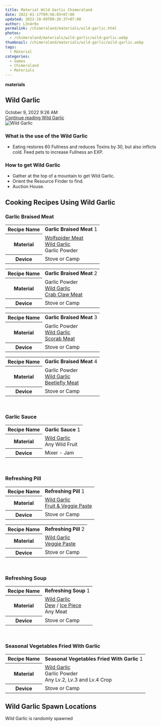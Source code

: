 ```yaml
---
title: Material Wild Garlic Chimeraland
date: 2022-01-17T09:56:03+07:00
updated: 2022-10-09T09:26:37+07:00
author: L3n4r0x
permalink: /chimeraland/materials/wild-garlic.html
photos:
  - /chimeraland/materials/wild-garlic/wild-garlic.webp
thumbnail: /chimeraland/materials/wild-garlic/wild-garlic.webp
tags:
  - Material
categories:
  - Games
  - Chimeraland
  - Materials
---
```


<section id="bootstrap-wrapper">
  <link
    rel="stylesheet"
    href="https://rawcdn.githack.com/dimaslanjaka/Web-Manajemen/bb6505ea081a75a7c845f65fb9d939276931c82f/css/bootstrap-4.5-wrapper.css"
  />
  <div
    class="row g-0 border rounded overflow-hidden flex-md-row mb-4 shadow-sm position-relative bg-light text-dark"
  >
    <div class="col p-4 d-flex flex-column position-static">
      <strong class="d-inline-block mb-2 text-success">materials</strong>
      <h2 class="mb-0">Wild Garlic</h2>
      <div class="mb-1 text-muted">October 9, 2022 9:26 AM</div>
      <a
        href="/chimeraland/materials/wild-garlic.html"
        class="stretched-link d-none"
        >Continue reading Wild Garlic</a
      >
    </div>
    <div class="col-auto d-none d-lg-block">
      <img
        src="/chimeraland/materials/wild-garlic/wild-garlic.webp"
        alt="Wild Garlic"
      />
    </div>
  </div>
  <div class="row bg-light text-dark">
    <div class="col-lg-6 col-12 mb-2">
      <div class="card">
        <div class="card-body">
          <h3 class="card-title">What is the use of the Wild Garlic</h3>
          <div class="card-text">
            <ul>
              <li>
                Eating restores 60 Fullness and reduces Toxins by 30, but also
                inflicts cold. Feed pets to increase Fullness an EXP.
              </li>
            </ul>
          </div>
        </div>
      </div>
    </div>
    <div class="col-lg-6 col-12 mb-2">
      <div class="card">
        <div class="card-body">
          <h3 class="card-title">How to get Wild Garlic</h3>
          <div class="card-text">
            <ul>
              <li>Gather at the top of a mountain to get Wild Garlic.</li>
              <li>Orient the Resource Finder to find.</li>
              <li>Auction House.</li>
            </ul>
          </div>
        </div>
      </div>
    </div>
    <div class="col-12 mb-2">
      <h2 id="cookable">Cooking Recipes Using Wild Garlic</h2>
      <div id="recipe-garlic-braised-meat">
        <h3 id="item-garlic-braised-meat">Garlic Braised Meat</h3>
        <div class="mb-2">
          <table class="table">
            <tr>
              <th>Recipe Name</th>
              <td><b>Garlic Braised Meat</b> 1</td>
            </tr>
            <tr>
              <th>Material</th>
              <td>
                <a
                  class="text-decoration-none"
                  href="/chimeraland/materials/wolfspider-meat.html"
                  >Wolfspider Meat</a
                ><br /><a
                  class="text-decoration-none"
                  href="/chimeraland/materials/wild-garlic.html"
                  >Wild Garlic</a
                ><br />Garlic Powder
              </td>
            </tr>
            <tr>
              <th>Device</th>
              <td>Stove or Camp</td>
            </tr>
          </table>
        </div>
        <div class="mb-2">
          <table class="table">
            <tr>
              <th>Recipe Name</th>
              <td><b>Garlic Braised Meat</b> 2</td>
            </tr>
            <tr>
              <th>Material</th>
              <td>
                Garlic Powder<br /><a
                  class="text-decoration-none"
                  href="/chimeraland/materials/wild-garlic.html"
                  >Wild Garlic</a
                ><br /><a
                  class="text-decoration-none"
                  href="/chimeraland/materials/crab-claw-meat.html"
                  >Crab Claw Meat</a
                >
              </td>
            </tr>
            <tr>
              <th>Device</th>
              <td>Stove or Camp</td>
            </tr>
          </table>
        </div>
        <div class="mb-2">
          <table class="table">
            <tr>
              <th>Recipe Name</th>
              <td><b>Garlic Braised Meat</b> 3</td>
            </tr>
            <tr>
              <th>Material</th>
              <td>
                Garlic Powder<br /><a
                  class="text-decoration-none"
                  href="/chimeraland/materials/wild-garlic.html"
                  >Wild Garlic</a
                ><br /><a
                  class="text-decoration-none"
                  href="/chimeraland/materials/scorab-meat.html"
                  >Scorab Meat</a
                >
              </td>
            </tr>
            <tr>
              <th>Device</th>
              <td>Stove or Camp</td>
            </tr>
          </table>
        </div>
        <div class="mb-2">
          <table class="table">
            <tr>
              <th>Recipe Name</th>
              <td><b>Garlic Braised Meat</b> 4</td>
            </tr>
            <tr>
              <th>Material</th>
              <td>
                Garlic Powder<br /><a
                  class="text-decoration-none"
                  href="/chimeraland/materials/wild-garlic.html"
                  >Wild Garlic</a
                ><br /><a
                  class="text-decoration-none"
                  href="/chimeraland/materials/beetlefly-meat.html"
                  >Beetlefly Meat</a
                >
              </td>
            </tr>
            <tr>
              <th>Device</th>
              <td>Stove or Camp</td>
            </tr>
          </table>
        </div>
      </div>
      <br />
      <div id="recipe-garlic-sauce">
        <h3 id="item-garlic-sauce">Garlic Sauce</h3>
        <div class="mb-2">
          <table class="table">
            <tr>
              <th>Recipe Name</th>
              <td><b>Garlic Sauce</b> 1</td>
            </tr>
            <tr>
              <th>Material</th>
              <td>
                <a
                  class="text-decoration-none"
                  href="/chimeraland/materials/wild-garlic.html"
                  >Wild Garlic</a
                ><br />Any Wild Fruit
              </td>
            </tr>
            <tr>
              <th>Device</th>
              <td>Mixer - Jam</td>
            </tr>
          </table>
        </div>
      </div>
      <br />
      <div id="recipe-refreshing-pill">
        <h3 id="item-refreshing-pill">Refreshing Pill</h3>
        <div class="mb-2">
          <table class="table">
            <tr>
              <th>Recipe Name</th>
              <td><b>Refreshing Pill</b> 1</td>
            </tr>
            <tr>
              <th>Material</th>
              <td>
                <a
                  class="text-decoration-none"
                  href="/chimeraland/materials/wild-garlic.html"
                  >Wild Garlic</a
                ><br /><a
                  class="text-decoration-none"
                  href="/chimeraland/recipes/fruit-and-veggie-paste.html"
                  >Fruit &amp; Veggie Paste</a
                >
              </td>
            </tr>
            <tr>
              <th>Device</th>
              <td>Stove or Camp</td>
            </tr>
          </table>
        </div>
        <div class="mb-2">
          <table class="table">
            <tr>
              <th>Recipe Name</th>
              <td><b>Refreshing Pill</b> 2</td>
            </tr>
            <tr>
              <th>Material</th>
              <td>
                <a
                  class="text-decoration-none"
                  href="/chimeraland/materials/wild-garlic.html"
                  >Wild Garlic</a
                ><br /><a
                  class="text-decoration-none"
                  href="/chimeraland/recipes/veggie-paste.html"
                  >Veggie Paste</a
                >
              </td>
            </tr>
            <tr>
              <th>Device</th>
              <td>Stove or Camp</td>
            </tr>
          </table>
        </div>
      </div>
      <br />
      <div id="recipe-refreshing-soup">
        <h3 id="item-refreshing-soup">Refreshing Soup</h3>
        <div class="mb-2">
          <table class="table">
            <tr>
              <th>Recipe Name</th>
              <td><b>Refreshing Soup</b> 1</td>
            </tr>
            <tr>
              <th>Material</th>
              <td>
                <a
                  class="text-decoration-none"
                  href="/chimeraland/materials/wild-garlic.html"
                  >Wild Garlic</a
                ><br /><a
                  class="text-decoration-none"
                  href="/chimeraland/materials/dew.html"
                  >Dew</a
                ><span> / </span
                ><a
                  class="text-decoration-none"
                  href="/chimeraland/materials/ice-piece.html"
                  >Ice Piece</a
                ><br />Any Meat
              </td>
            </tr>
            <tr>
              <th>Device</th>
              <td>Stove or Camp</td>
            </tr>
          </table>
        </div>
      </div>
      <br />
      <div id="recipe-seasonal-vegetables-fried-with-garlic">
        <h3 id="item-seasonal-vegetables-fried-with-garlic">
          Seasonal Vegetables Fried With Garlic
        </h3>
        <div class="mb-2">
          <table class="table">
            <tr>
              <th>Recipe Name</th>
              <td><b>Seasonal Vegetables Fried With Garlic</b> 1</td>
            </tr>
            <tr>
              <th>Material</th>
              <td>
                <a
                  class="text-decoration-none"
                  href="/chimeraland/materials/wild-garlic.html"
                  >Wild Garlic</a
                ><br />Garlic Powder<br />Any Lv.2, Lv.3 and Lv.4 Crop
              </td>
            </tr>
            <tr>
              <th>Device</th>
              <td>Stove or Camp</td>
            </tr>
          </table>
        </div>
      </div>
    </div>
    <div class="col-12 mb-2">
      <h2>Wild Garlic Spawn Locations</h2>
      <p>Wild Garlic is randomly spawned</p>
    </div>
  </div>
</section>